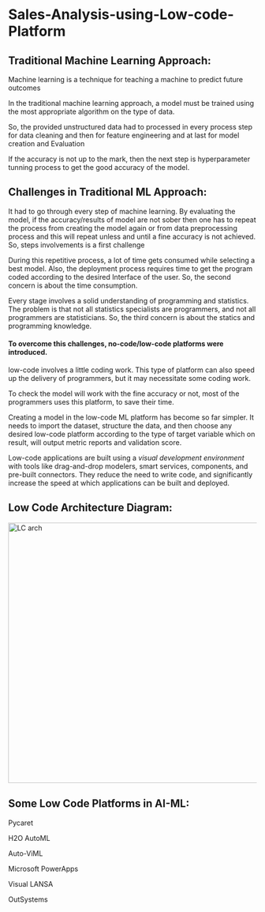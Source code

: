 # Sales-Analysis-using-Low-code-Platform

## Traditional Machine Learning Approach:

Machine learning is a technique for teaching a machine to predict future outcomes​

In the traditional machine learning approach, a model must be trained using the most appropriate algorithm on the type of data. ​

So, the provided unstructured data had to processed in every process step for data cleaning and then for feature engineering and at last for model creation and Evaluation​

If the accuracy is not up to the mark, then the next step is hyperparameter tunning process to get the good accuracy of the model.​

## Challenges in Traditional ML Approach:

It had to go through every step of machine learning. By evaluating the model, if the accuracy/results of model are not sober then one has to repeat the process from creating the model again or from data preprocessing process and this will repeat unless and until a fine accuracy is not achieved. So, steps involvements is a first challenge​

During this repetitive process, a lot of time gets consumed while selecting a best model. Also, the deployment process requires time to get the program coded according to the desired Interface of the user. So, the second concern is about the time consumption.​

Every stage involves a solid understanding of programming and statistics. The problem is that not all statistics specialists are programmers, and not all programmers are statisticians. So, the third concern is about the statics and programming knowledge.​


#### To overcome this challenges, no-code/low-code platforms were introduced.​


low-code involves a little coding work. This type of platform can also speed up the delivery of programmers, but it may necessitate some coding work.​

To check the model will work with the fine accuracy or not, most of the programmers uses this platform, to save their time.​

Creating a model in the low-code ML platform has become so far simpler. It needs to import the dataset, structure the data, and then choose any desired low-code platform according to the type of target variable which on result, will output metric reports and validation score.​

Low-code applications are built using a *visual development environment* with tools like drag-and-drop modelers, smart services, components, and pre-built connectors. They reduce the need to write code, and significantly increase the speed at which applications can be built and deployed.​

## Low Code Architecture Diagram:

<img width="527" alt="LC arch" src="https://user-images.githubusercontent.com/80784102/214554463-7052b4fe-b5dc-4014-94f9-f7b99b8740e0.png">

## Some Low Code Platforms in AI-ML:

Pycaret​

H2O AutoML​

Auto-ViML​

Microsoft PowerApps​

Visual LANSA​

OutSystems​
